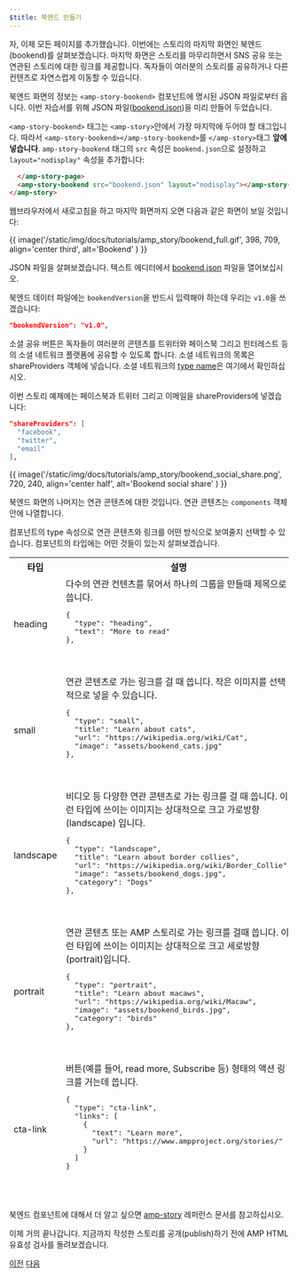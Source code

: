 ```yaml
---
$title: 북엔드 만들기
---
```


자, 이제 모든 페이지를 추가했습니다. 이번에는 스토리의 마지막 화면인 북엔드(bookend)를 살펴보겠습니다. 마지막 화면은 스토리를 마무리하면서 SNS 공유 또는 연관된 스토리에 대한 링크를 제공합니다. 독자들이 여러분의 스토리를 공유하거나 다른 컨텐츠로 자연스럽게 이동할 수 있습니다.

북엔드 화면의 정보는 `<amp-story-bookend>` 컴포넌트에 명시된 JSON 파일로부터 옵니다. 이번 자습서를 위해 JSON 파일([bookend.json](https://github.com/ampproject/docs/blob/master/tutorial_source/amp-pets-story/bookend.json))을 미리 만들어 두었습니다.

`<amp-story-bookend>` 태그는 `<amp-story>`안에서 가장 마지막에 두어야 할 태그입니다. 따라서 `<amp-story-bookend></amp-story-bookend>`를 `</amp-story>`태그 **앞에 넣습니다**. `amp-story-bookend` 태그의 `src` 속성은 `bookend.json`으로 설정하고 `layout="nodisplay"` 속성을 추가합니다:

```html hl_lines="2"
  </amp-story-page>
  <amp-story-bookend src="bookend.json" layout="nodisplay"></amp-story-bookend>
</amp-story>
```

웹브라우저에서 새로고침을 하고 마지막 화면까지 오면 다음과 같은 화면이 보일 것입니다:

{{ image('/static/img/docs/tutorials/amp_story/bookend_full.gif', 398, 709, align='center third', alt='Bookend' ) }}

JSON 파일을 살펴보겠습니다. 텍스트 에디터에서 [bookend.json](https://github.com/ampproject/docs/blob/master/tutorial_source/amp-pets-story/bookend.json) 파일을 열어보십시오.

북엔드 데이터 파일에는 `bookendVersion`을 반드시 입력해야 하는데 우리는 `v1.0`을 쓰겠습니다:

```json
"bookendVersion": "v1.0",
```

소셜 공유 버튼은 독자들이 여러분의 콘텐츠를 트위터와 페이스북 그리고 핀터레스트 등의 소셜 네트워크 플랫폼에 공유할 수 있도록 합니다. 소셜 네트워크의 목록은 shareProviders 객체에 넣습니다. 소셜 네트워크의 [type name](/ko/docs/reference/components/amp-social-share.html#pre-configured-providers)은 여기에서 확인하십시오.

이번 스토리 예제에는 페이스북과 트위터 그리고 이메일을 shareProviders에 넣겠습니다:

```json
"shareProviders": [
  "facebook",
  "twitter",
  "email"
],
```

{{ image('/static/img/docs/tutorials/amp_story/bookend_social_share.png', 720, 240, align='center half', alt='Bookend social share' ) }}

북엔드 화면의 나머지는 연관 콘텐츠에 대한 것입니다. 연관 콘텐츠는 `components` 객체안에 나열합니다. 

컴포넌트의 type 속성으로 연관 콘텐츠와 링크를 어떤 방식으로 보여줄지 선택할 수 있습니다. 컴포넌트의 타입에는 어떤 것들이 있는지 살펴보겠습니다. 

<table>
<thead>
<tr>
  <th width="20%">타입</th>
  <th>설명</th>
</tr>
<tr>
  <td>heading</td>
  <td>다수의 연관 컨텐츠를 묶어서 하나의 그룹을 만들때 제목으로 씁니다.
<pre class="nopreline">
{
  "type": "heading",
  "text": "More to read"
},
</pre>
  <br>
  <figure class="alignment-wrapper half">
    <amp-img src="/static/img/docs/tutorials/amp_story/bookend_heading.png" width="720" height="140" layout="responsive" alt="bookend heading"></amp-img>
  </figure>
  </td>
</tr>
<tr>
  <td>small</td>
  <td>연관 콘텐츠로 가는 링크를 걸 때 씁니다. 작은 이미지를 선택적으로 넣을 수 있습니다.
<pre class="nopreline">
{
  "type": "small",
  "title": "Learn about cats",
  "url": "https://wikipedia.org/wiki/Cat",
  "image": "assets/bookend_cats.jpg"
},
</pre>
  <br>
  <figure class="alignment-wrapper half">
    <amp-img src="/static/img/docs/tutorials/amp_story/bookend_small.png" width="720" height="267" layout="responsive" alt="bookend small article"></amp-img>
  </figure>
</td>
</tr>
<tr>
  <td>landscape</td>
  <td>비디오 등 다양한 연관 콘텐츠로 가는 링크를 걸 때 씁니다. 이런 타입에 쓰이는 이미지는 상대적으로 크고 가로방향(landscape) 입니다.
<pre class="nopreline">
{
  "type": "landscape",
  "title": "Learn about border collies",
  "url": "https://wikipedia.org/wiki/Border_Collie",
  "image": "assets/bookend_dogs.jpg",
  "category": "Dogs"
},
</pre>
  <br>
  <figure class="alignment-wrapper half">
    <amp-img src="/static/img/docs/tutorials/amp_story/bookend_landscape.png" width="720" height="647" layout="responsive" alt="bookend landscape article"></amp-img>
  </figure>
  </td>
</tr>
<tr>
  <td>portrait</td>
  <td>연관 콘텐츠 또는 AMP 스토리로 가는 링크를 걸때 씁니다. 이런 타입에 쓰이는 이미지는 상대적으로 크고 세로방향(portrait)입니다.
<pre class="nopreline">
{
  "type": "portrait",
  "title": "Learn about macaws",
  "url": "https://wikipedia.org/wiki/Macaw",
  "image": "assets/bookend_birds.jpg",
  "category": "birds"
},
</pre>
  <br>
  <figure class="alignment-wrapper half">
    <amp-img src="/static/img/docs/tutorials/amp_story/bookend_portrait.png" width="720" height="1018" layout="responsive" alt="bookend portrait article"></amp-img>
  </figure>
  </td>
</tr>
<tr>
  <td>cta-link</td>
  <td>버튼(예를 들어, read more, Subscribe 등) 형태의 액션 링크를 거는데 씁니다.
<pre class="nopreline">
{
  "type": "cta-link",
  "links": [
    {
      "text": "Learn more",
      "url": "https://www.ampproject.org/stories/"
    }
  ]
}
</pre>
  <br>
  <figure class="alignment-wrapper half">
    <amp-img src="/static/img/docs/tutorials/amp_story/bookend_cta.png" width="720" height="137" layout="responsive" alt="bookend cta"></amp-img>
  </figure>
  </td>
</tr>
</thead>
<tbody>
</tbody>
</table>

북엔드 컴포넌트에 대해서 더 알고 싶으면 [amp-story](/ko/docs/reference/components/amp-story.html#bookend:-amp-story-bookend) 레퍼런스 문서를 참고하십시오. 

이제 거의 끝나갑니다. 지금까지 작성한 스토리를 공개(publish)하기 전에 AMP HTML 유효성 검사를 돌려보겠습니다.

<div class="prev-next-buttons">
  <a class="button prev-button" href="/ko/docs/design/visual_story/animating_elements.html"><span class="arrow-prev">이전</span></a>
  <a class="button next-button" href="/ko/docs/design/visual_story/validation.html"><span class="arrow-next">다음</span></a>
</div>
